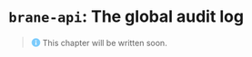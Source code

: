 # `brane-api`: The global audit log
> <img src="../../assets/img/info.png" alt="info" width="16" style="margin-top: 2px; margin-bottom: -2px"/> This chapter will be written soon.
